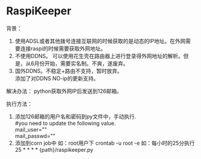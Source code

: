 # RaspiKeeper

背景：
1. 使用ADSL或者其他拨号连接互联网的时候获取的是动态的IP地址。在外网需要连接raspi的时候需要获取外网地址。
2. 不使用DDNS。 可以使用花生壳在路由器上进行登录得外网地址的解析。但是，从6月份开始，需要实名制。不爽，遂废弃。
3. 国外DDNS。不稳定+路由不支持，暂时放弃。  
添加了对DDNS NO-ip的更新支持。

解决办法：
python获取外网IP后发送到126邮箱。

执行方法：
1. 添加126邮箱的用户名和密码到py文件中，手动执行.<br/>
\#you need to update the following value.  
mail_user=""  
mail_passwd=""  
2. 添加到corn job中
如：root用户下
crontab -u root -e
如：每小时的25分执行  
25 * * * * {path}/raspikeeper.py